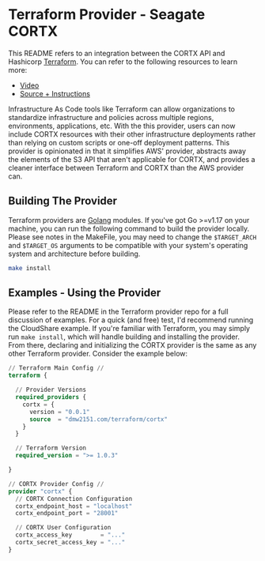 # Terraform Provider - Seagate CORTX

This README refers to an integration between the CORTX API and Hashicorp [Terraform](https://www.terraform.io/). You can refer to the following resources to learn more:

- [Video](https://youtube.com/video/m3MeDl-5jKE)
- [Source + Instructions](https://github.com/DMW2151/big-pile-of-storage)

Infrastructure As Code tools like Terraform can allow organizations to standardize infrastructure and policies across multiple regions, environments, applications, etc. With the this provider, users can now include CORTX resources with their other infrastructure deployments rather than relying on custom scripts or one-off deployment patterns. This provider is opinionated in that it simplifies AWS' provider, abstracts away the elements of the S3 API that aren't applicable for CORTX, and provides a cleaner interface between Terraform and CORTX than the AWS provider can.

## Building The Provider

Terraform providers are [Golang](https://go.dev/dl/) modules. If you've got Go >=v1.17 on your machine, you can run the following command to build the provider locally. Please see notes in the MakeFile, you may need to change the `$TARGET_ARCH` and `$TARGET_OS` arguments to be compatible with your system's operating system and architecture before building.

```bash 
make install
```

## Examples - Using the Provider

Please refer to the README in the Terraform provider repo for a full discussion of examples. For a quick (and free) test, I'd recommend running the CloudShare example. If you're familiar with Terraform, you may simply run `make install`, which will handle building and installing the provider. From there, declaring and initializing the CORTX provider is the same as any other Terraform provider. Consider the example below:

```terraform
// Terraform Main Config //
terraform {

  // Provider Versions
  required_providers {
    cortx = {
      version = "0.0.1"
      source  = "dmw2151.com/terraform/cortx"
    }
  }

  // Terraform Version
  required_version = ">= 1.0.3"

}

// CORTX Provider Config //
provider "cortx" {
  // CORTX Connection Configuration 
  cortx_endpoint_host = "localhost"
  cortx_endpoint_port = "28001"

  // CORTX User Configuration
  cortx_access_key        = "..."
  cortx_secret_access_key = "..."
}
```

